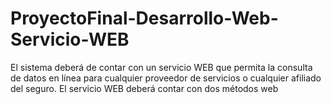 # ProyectoFinal-Desarrollo-Web-Servicio-WEB
El sistema deberá de contar con un servicio WEB que permita la consulta de datos en línea para cualquier proveedor de servicios o cualquier afiliado del seguro. El servicio WEB deberá contar con dos métodos web
